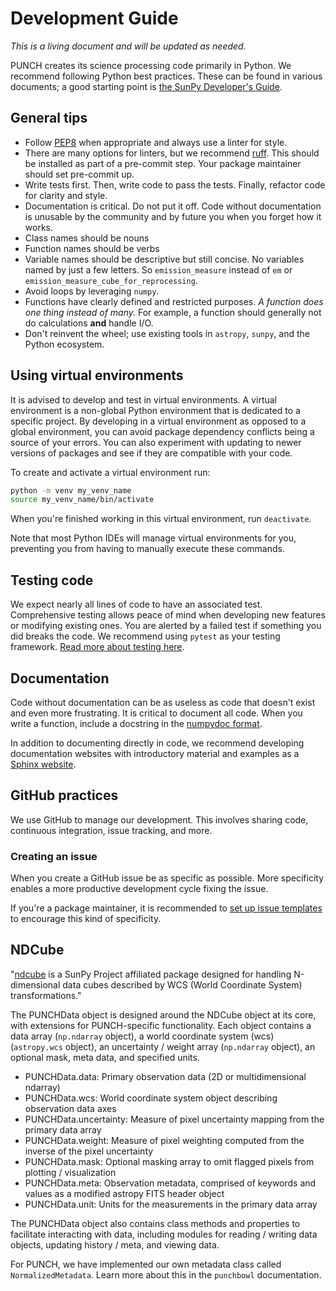 # Development Guide

*This is a living document and will be updated as needed.*

PUNCH creates its science processing code primarily in Python. We recommend following Python best practices. 
These can be found in various documents; a good starting point is [the SunPy Developer's Guide](https://docs.sunpy.org/en/latest/dev_guide/index.html). 

## General tips

- Follow [PEP8](https://peps.python.org/pep-0008/) when appropriate and always use a linter for style.
- There are many options for linters, but we recommend [ruff](https://github.com/astral-sh/ruff). This should be installed as part of a pre-commit step. Your package maintainer should set pre-commit up. 
- Write tests first. Then, write code to pass the tests. Finally, refactor code for clarity and style.
- Documentation is critical. Do not put it off. Code without documentation is unusable by the community and by future you when you forget how it works. 
- Class names should be nouns
- Function names should be verbs
- Variable names should be descriptive but still concise. No variables named by just a few letters. So `emission_measure` instead of `em` or `emission_measure_cube_for_reprocessing`. 
- Avoid loops by leveraging `numpy`.
- Functions have clearly defined and restricted purposes. *A function does one thing instead of many.* For example, a function should generally not do calculations **and** handle I/O.
- Don't reinvent the wheel; use existing tools in `astropy`, `sunpy`, and the Python ecosystem. 

## Using virtual environments

It is advised to develop and test in virtual environments. A virtual environment is a non-global Python environment that is dedicated to a specific project. 
By developing in a virtual environment as opposed to a global environment, you can avoid package dependency conflicts being a source of your errors. 
You can also experiment with updating to newer versions of packages and see if they are compatible with your code. 

To create and activate a virtual environment run:

```sh
python -m venv my_venv_name
source my_venv_name/bin/activate
```

When you're finished working in this virtual environment, run `deactivate`. 

Note that most Python IDEs will manage virtual environments for you, preventing you from having to manually execute these commands. 

## Testing code

We expect nearly all lines of code to have an associated test. Comprehensive testing allows peace of mind when developing new features or modifying existing ones. 
You are alerted by a failed test if something you did breaks the code. We recommend using `pytest` as your testing framework. 
[Read more about testing here](https://docs.sunpy.org/en/latest/dev_guide/contents/tests.html). 

## Documentation

Code without documentation can be as useless as code that doesn't exist and even more frustrating. It is critical to document all code. 
When you write a function, include a docstring in the [numpydoc format](https://numpydoc.readthedocs.io/en/latest/format.html#docstring-standard). 

In addition to documenting directly in code, we recommend developing documentation websites with introductory material and examples as a [Sphinx website](https://www.sphinx-doc.org/en/master/). 

## GitHub practices

We use GitHub to manage our development. This involves sharing code, continuous integration, issue tracking, and more. 

### Creating an issue

When you create a GitHub issue be as specific as possible. More specificity enables a more productive development cycle fixing the issue. 

If you're a package maintainer, it is recommended to 
[set up issue templates](https://docs.github.com/en/communities/using-templates-to-encourage-useful-issues-and-pull-requests/configuring-issue-templates-for-your-repository)
to encourage this kind of specificity. 

## NDCube

"[ndcube](https://docs.sunpy.org/projects/ndcube/en/stable/) is a SunPy Project affiliated package designed for handling N-dimensional data cubes described by WCS (World Coordinate System) transformations." 

The PUNCHData object is designed around the NDCube object at its core, with extensions for PUNCH-specific functionality. Each object contains a data array (`np.ndarray` object), a world coordinate system (wcs) (`astropy.wcs` object), an uncertainty / weight array (`np.ndarray` object), an optional mask, meta data, and specified units.

- PUNCHData.data: Primary observation data (2D or multidimensional ndarray)
- PUNCHData.wcs: World coordinate system object describing observation data axes
- PUNCHData.uncertainty: Measure of pixel uncertainty mapping from the primary data array
- PUNCHData.weight: Measure of pixel weighting computed from the inverse of the pixel uncertainty
- PUNCHData.mask: Optional masking array to omit flagged pixels from plotting / visualization
- PUNCHData.meta: Observation metadata, comprised of keywords and values as a modified astropy FITS header object
- PUNCHData.unit: Units for the measurements in the primary data array

The PUNCHData object also contains class methods and properties to facilitate interacting with data, including modules for reading / writing data objects, updating history / meta, and viewing data.

For PUNCH, we have implemented our own metadata class called `NormalizedMetadata`. Learn more about this in the `punchbowl` documentation. 

